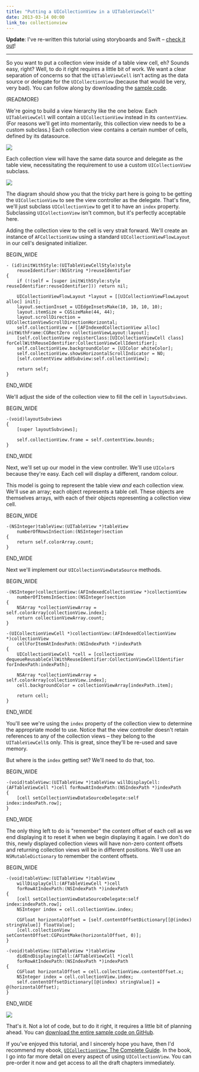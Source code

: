 ```yaml
---
title: "Putting a UICollectionView in a UITableViewCell"
date: 2013-03-14 00:00
link_to: collectionview
---
```


**Update**: I've re-written this tutorial using storyboards and Swift – [check it out](/blog/putting-a-uicollectionview-in-a-uitableviewcell-in-swift/)!

---

So you want to put a collection view inside of a table view cell, eh? Sounds easy, right? Well, to do it right requires a little bit of work. We want a clear separation of concerns so that the `UITableViewCell` isn't acting as the data source or delegate for the `UICollectionView` (because that would be very, very bad). You can follow along by downloading the [sample code](https://github.com/AshFurrow/AFTabledCollectionView).

(READMORE)

We're going to build a view hierarchy like the one below. Each `UITableViewCell` will contain a `UICollectionView` instead in its `contentView`. (For reasons we'll get into momentarily, this collection view needs to be a custom subclass.) Each collection view contains a certain number of cells, defined by its datasource.

![](/img/import/blog/putting-a-uicollectionview-in-a-uitableviewcell/AFE11F3C86B04CDF9EDB1F080C6668EB.png)

Each collection view will have the same data source and delegate as the table view, necessitating the requirement to use a custom `UICollectionView` subclass.

![](/img/import/blog/putting-a-uicollectionview-in-a-uitableviewcell/E26436B73EEE4D06A38646AEDAFC9692.png)

The diagram should show you that the tricky part here is going to be getting the `UICollectionView` to see the view controller as the delegate. That's fine, we'll just subclass `UICollectionView` to get it to have an `index` property. Subclassing `UICollectionView` isn't common, but it's perfectly acceptable here.

Adding the collection view to the cell is very strait forward. We'll create an instance of `AFCollectionView` using a standard `UICollectionViewFlowLayout` in our cell's designated initializer.

BEGIN_WIDE

```objc
- (id)initWithStyle:(UITableViewCellStyle)style 
    reuseIdentifier:(NSString *)reuseIdentifier
{
    if (!(self = [super initWithStyle:style reuseIdentifier:reuseIdentifier])) return nil;

    UICollectionViewFlowLayout *layout = [[UICollectionViewFlowLayout alloc] init];
    layout.sectionInset = UIEdgeInsetsMake(10, 10, 10, 10);
    layout.itemSize = CGSizeMake(44, 44);
    layout.scrollDirection = UICollectionViewScrollDirectionHorizontal;
    self.collectionView = [[AFIndexedCollectionView alloc] initWithFrame:CGRectZero collectionViewLayout:layout];
    [self.collectionView registerClass:[UICollectionViewCell class] forCellWithReuseIdentifier:CollectionViewCellIdentifier];
    self.collectionView.backgroundColor = [UIColor whiteColor];
    self.collectionView.showsHorizontalScrollIndicator = NO;
    [self.contentView addSubview:self.collectionView];

    return self;
}
```

END_WIDE

We'll adjust the side of the collection view to fill the cell in `layoutSubviews`.

BEGIN_WIDE

```objc
-(void)layoutSubviews
{
    [super layoutSubviews];

    self.collectionView.frame = self.contentView.bounds;
}
```

END_WIDE

Next, we'll set up our model in the view controller. We'll use `UIColor`s because they're easy. Each cell will display a different, random colour.

This model is going to represent the table view _and_ each collection view. We'll use an array; each object represents a table cell. These objects are themselves arrays, with each of their objects representing a collection view cell.

BEGIN_WIDE

```objc
-(NSInteger)tableView:(UITableView *)tableView 
    numberOfRowsInSection:(NSInteger)section
{
    return self.colorArray.count;
}
```

END_WIDE

Next we'll implement our `UICollectionViewDataSource` methods.

BEGIN_WIDE

```objc
-(NSInteger)collectionView:(AFIndexedCollectionView *)collectionView 
    numberOfItemsInSection:(NSInteger)section
{
    NSArray *collectionViewArray = self.colorArray[collectionView.index];
    return collectionViewArray.count;
}

-(UICollectionViewCell *)collectionView:(AFIndexedCollectionView *)collectionView 
    cellForItemAtIndexPath:(NSIndexPath *)indexPath
{    
    UICollectionViewCell *cell = [collectionView dequeueReusableCellWithReuseIdentifier:CollectionViewCellIdentifier forIndexPath:indexPath];

    NSArray *collectionViewArray = self.colorArray[collectionView.index];
    cell.backgroundColor = collectionViewArray[indexPath.item];

    return cell;
}
```

END_WIDE

You'll see we're using the `index` property of the collection view to determine the appropriate model to use. Notice that the view controller doesn't retain references to any of the collection views – they belong to the `UITableViewCell`s only. This is great, since they'll be re-used and save memory.

But where is the `index` getting set? We'll need to do that, too.

BEGIN_WIDE

```objc
-(void)tableView:(UITableView *)tableView willDisplayCell:(AFTableViewCell *)cell forRowAtIndexPath:(NSIndexPath *)indexPath
{
    [cell setCollectionViewDataSourceDelegate:self index:indexPath.row];
}
```

END_WIDE

The only thing left to do is "remember" the content offset of each cell as we end displaying it to reset it when we begin displaying it again. I we don't do this, newly displayed collection views will have non-zero content offsets and returning collection views will be in different positions. We'll use an `NSMutableDictionary` to remember the content offsets.

BEGIN_WIDE

```objc
-(void)tableView:(UITableView *)tableView 
    willDisplayCell:(AFTableViewCell *)cell 
    forRowAtIndexPath:(NSIndexPath *)indexPath
{
    [cell setCollectionViewDataSourceDelegate:self index:indexPath.row];
    NSInteger index = cell.collectionView.index;

    CGFloat horizontalOffset = [self.contentOffsetDictionary[[@(index) stringValue]] floatValue];
    [cell.collectionView setContentOffset:CGPointMake(horizontalOffset, 0)];
}

-(void)tableView:(UITableView *)tableView 
    didEndDisplayingCell:(AFTableViewCell *)cell 
    forRowAtIndexPath:(NSIndexPath *)indexPath
{
    CGFloat horizontalOffset = cell.collectionView.contentOffset.x;
    NSInteger index = cell.collectionView.index;
    self.contentOffsetDictionary[[@(index) stringValue]] = @(horizontalOffset);
}
```

END_WIDE

![](/img/import/blog/putting-a-uicollectionview-in-a-uitableviewcell/1DA58865F87F4E9696A16088F491E04D.png)

That's it. Not a lot of code, but to do it right, it requires a little bit of planning ahead. You can [download the entire sample code on GitHub](https://github.com/AshFurrow/AFTabledCollectionView).

If you've enjoyed this tutorial, and I sincerely hope you have, then I'd recommend my ebook, [`UICollectionView`: The Complete Guide](http://click.linksynergy.com/fs-bin/click?id=3JVIZPzOhac&subid=&offerid=145238.1&type=10&tmpid=3559&RD_PARM1=http%253A%252F%252Fwww.informit.com%252Fstore%252Fios-uicollectionview-the-complete-guide-9780133410945). In the book, I go into far more detail on every aspect of using `UICollectionView`. You can pre-order it now and get access to all the draft chapters immediately.
